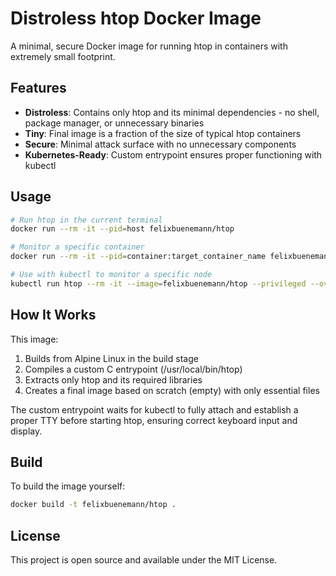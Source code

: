 # Distroless htop Docker Image

A minimal, secure Docker image for running htop in containers with extremely small footprint.

## Features

- **Distroless**: Contains only htop and its minimal dependencies - no shell, package manager, or unnecessary binaries
- **Tiny**: Final image is a fraction of the size of typical htop containers
- **Secure**: Minimal attack surface with no unnecessary components
- **Kubernetes-Ready**: Custom entrypoint ensures proper functioning with kubectl

## Usage

```bash
# Run htop in the current terminal
docker run --rm -it --pid=host felixbuenemann/htop

# Monitor a specific container
docker run --rm -it --pid=container:target_container_name felixbuenemann/htop

# Use with kubectl to monitor a specific node
kubectl run htop --rm -it --image=felixbuenemann/htop --privileged --overrides='{"spec":{"hostPID":true,"nodeSelector":{"kubernetes.io/hostname":"your-node-name"}}}'
```

## How It Works

This image:
1. Builds from Alpine Linux in the build stage
2. Compiles a custom C entrypoint (/usr/local/bin/htop)
3. Extracts only htop and its required libraries
4. Creates a final image based on scratch (empty) with only essential files

The custom entrypoint waits for kubectl to fully attach and establish a proper TTY before starting htop, ensuring correct keyboard input and display.

## Build

To build the image yourself:

```bash
docker build -t felixbuenemann/htop .
```

## License

This project is open source and available under the MIT License.